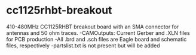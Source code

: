 # cc1125rhbt-breakout
410-480MHz CC1125RHBT breakout board with an SMA connector for antennas and 50 ohm traces.
-CAMOutputs: Current Gerber and .XLN files for PCB production
-All .brd and .sch files are Eagle board and schematic files, respectively
-partslist.txt is not present but will be added
